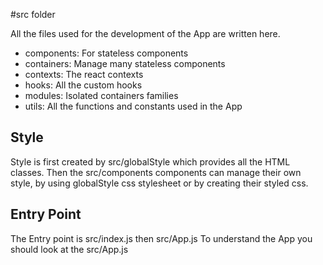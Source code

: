 #src folder

All the files used for the development of the App are written here.

- components: For stateless components
- containers: Manage many stateless components
- contexts: The react contexts
- hooks: All the custom hooks
- modules: Isolated containers families
- utils: All the functions and constants used in the App

## Style

Style is first created by src/globalStyle which provides all the HTML classes.
Then the src/components components can manage their own style, by using
globalStyle css stylesheet or by creating their styled css.

## Entry Point

The Entry point is src/index.js then src/App.js
To understand the App you should look at the src/App.js
